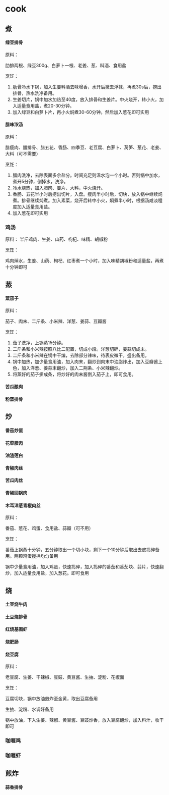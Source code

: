 # cook


## 煮

#### 绿豆排骨

原料：

肋排两根、绿豆300g、白萝卜一根、老姜、葱、料酒、食用盐

烹饪：

1. 肋骨冷水下锅，加入生姜料酒去味增香，水开后撇去浮抹，再煮30s后，捞出排骨，热水洗净备用。
2. 生姜切片，锅中加水加热至40度，放入排骨和生姜片。中火烧开，转小火，加入适量食用盐，煮20-30分钟。
3. 加入绿豆和白萝卜片，再小火焖煮30-60分钟。然后加入葱花即可实用

#### 腊味浓汤

原料：

腊瘦肉、腊排骨、腊五花、香肠、四季豆、老豆腐、白萝卜、莴笋、葱花、老姜、大料（可不需要）

烹饪：

1. 腊肉洗净，去除表面多余盐分。时间充足则温水泡一个小时。否则锅中加水，煮开5分钟，倒掉水，洗净。
2. 冷水烧热，加入腊肉、姜片、大料，中火烧开。
3. 香肠、五花半小时后捞出切片，入盘。瘦肉半小时后，切块，放入锅中继续炖煮。排骨继续炖煮。加入素菜，烧开后转中小火，焖煮半小时，根据汤咸淡程度加入适量食用盐。
4. 加入葱花即可实用

### 鸡汤
原料：
半斤鸡肉、生姜、山药、枸杞、味精、胡椒粉

烹饪：

鸡肉焯水，生姜、山药、枸杞、红枣煮一个小时，加入味精胡椒粉和适量盐，再煮十分钟即可




## 蒸

#### 蒸茄子

原料：

茄子、肉末、二斤条、小米辣、洋葱、姜蒜、豆瓣酱

烹饪：

1. 茄子洗净，上锅蒸15分钟。
2. 二斤条和小米辣按照八比二配置，切成小段。洋葱切碎，姜蒜切成末。
3. 二斤条和小米辣在锅中干煸，去除部分辣味，待表皮微干，盛出备用。
4. 锅中加热，加少量食用油，加入肉末，翻炒到肉末中油脂炸出，加入豆瓣酱上色，加入洋葱、姜蒜末翻炒，加入二荆条、小米辣翻炒。
5. 将蒸好的茄子撕成条，将炒好的肉末酱倒入茄子上，即可食用。


#### 苦瓜酿肉

#### 粉蒸排骨


## 炒

#### 番茄炒蛋

#### 花菜腊肉

#### 油渣莲白

#### 青椒肉丝

#### 苦瓜肉丝

#### 青椒回锅肉

#### 木耳洋葱青椒肉丝

原料：

番茄、葱花、鸡蛋、食用盐、蒜瓣（可不用）

烹饪：

番茄上锅蒸十分钟，五分钟取出一个切小块，剩下一个10分钟后取出去皮捣碎备用。两颗鸡蛋搅拌均匀备用

锅中少量食用油，加入鸡蛋，快速捣碎，加入捣碎的番茄和番茄块、蒜片，快速翻炒，加入适量食用盐，加入葱花。即可食用




## 烧

#### 土豆烧牛肉

#### 土豆烧排骨

#### 红烧基围虾

#### 烧肥肠

#### 烧豆腐

原料：

老豆腐、生姜、干辣椒、豆豉、黄豆酱、生抽、淀粉、花椒面

烹饪：

豆腐切块，锅中放油煎炸至金黄，取出豆腐备用

生抽、淀粉、水调好备用

锅中放油，下入生姜、辣椒、黄豆酱、豆豉炒香，放入豆腐翻炒，加入料汁，收干即可

### 咖喱鸡

### 咖喱虾


## 煎炸

#### 蒜香排骨
